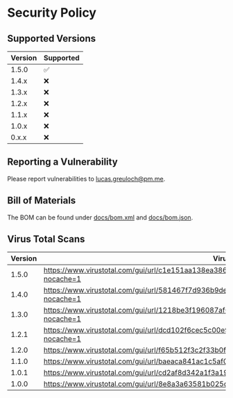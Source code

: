 # Security Policy

## Supported Versions

| Version | Supported          |
|---------|--------------------|
| 1.5.0   | :white_check_mark: |
| 1.4.x   | :x:                |
| 1.3.x   | :x:                |
| 1.2.x   | :x:                |
| 1.1.x   | :x:                |
| 1.0.x   | :x:                |
| 0.x.x   | :x:                |

## Reporting a Vulnerability

Please report vulnerabilities to lucas.greuloch@pm.me.

## Bill of Materials

The BOM can be found under [docs/bom.xml](docs/bom.xml) and [docs/bom.json](docs/bom.json).

## Virus Total Scans

| Version | Virus Total Link                                                                                               |
|---------|----------------------------------------------------------------------------------------------------------------|
| 1.5.0   | https://www.virustotal.com/gui/url/c1e151aa138ea386d33d7bb00e8192e313a3bde3d6d07b6bf699baff89b88969?nocache=1  |
| 1.4.0   | https://www.virustotal.com/gui/url/581467f7d936b9de80eec8165ae42ea38e0ac97200cb4f4972add5bb43eff610?nocache=1  |
| 1.3.0   | https://www.virustotal.com/gui/url/1218be3f196087af041c681dab30366fcbcbfa641f365f277c9bf00eb73c8393?nocache=1  |
| 1.2.1   | https://www.virustotal.com/gui/url/dcd102f6cec5c00e9918f3cbf7e28fa66d06ec4904d513440601ae716b455c1c?nocache=1  |
| 1.2.0   | https://www.virustotal.com/gui/url/f65b512f3c2f33b0f4df71f7c2401f7abb9153223f5a50530535a001294f7f29            |
| 1.1.0   | https://www.virustotal.com/gui/url/baeaca841ac1c5af095c1f61091444c853e2776e89837560a05f3f78a63d3ea8            |
| 1.0.1   | https://www.virustotal.com/gui/url/cd2af8d342a1f3a19d78a9751d14a42e13020deb602781ccd4f30cc327085f93            |
| 1.0.0   | https://www.virustotal.com/gui/url/8e8a3a63581b025c9bb50ea48dc21faea88c22f55790a0e485fc257be89ab03a            |